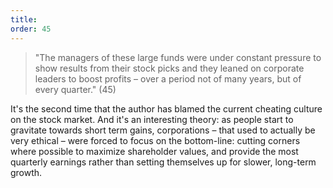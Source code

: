 ```yaml
---
title: 
order: 45
---
```


> "The managers of these large funds were under constant pressure to show results from their stock picks and they leaned on corporate leaders to boost profits – over a period not of many years, but of every quarter." (45)

It's the second time that the author has blamed the current cheating culture on the stock market. And it's an interesting theory: as people start to gravitate towards short term gains, corporations – that used to actually be very ethical – were forced to focus on the bottom-line: cutting corners where possible to maximize shareholder values, and provide the most quarterly earnings rather than setting themselves up for slower, long-term growth.